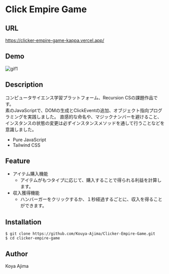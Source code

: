 # Click Empire Game
## URL
https://clicker-empire-game-kappa.vercel.app/

## Demo
![gif1](https://user-images.githubusercontent.com/77483402/118357951-8b8f5080-b5b7-11eb-9458-951be751b572.gif)

## Description
コンピュータサイエンス学習プラットフォーム、Recursion CSの課題作品です。  
素のJavaScriptで、DOMの生成とClickEventの追加、オブジェクト指向プログラミングを実践しました。
直感的な命名や、マジックナンバーを避けること、インスタンスの状態の変更は必ずインスタンスメソッドを通して行うことなどを意識しました。

- Pure JavaScript
- Tailwind CSS

## Feature
- アイテム購入機能
  - アイテムがもつタイプに応じて、購入することで得られる利益を計算します。
- 収入獲得機能
  - ハンバーガーをクリックするか、１秒経過するごとに、収入を得ることができます。
  
## Installation
```
$ git clone https://github.com/Kouya-Ajima/Clicker-Empire-Game.git
$ cd clicker-empire-game
```

## Author
Koya Ajima
